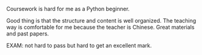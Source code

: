 Coursework is hard for me as a Python beginner.

Good thing is that the structure and content is well organized. The teaching way is comfortable for me because the teacher is Chinese. Great materials and past papers.

EXAM: not hard to pass but hard to get an excellent mark.
